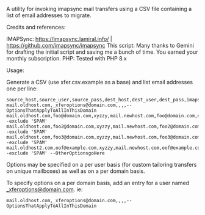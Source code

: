 A utility for invoking imapsync mail transfers using a CSV file containing a
list of email addresses to migrate.

Credits and references:

 IMAPSync: https://imapsync.lamiral.info/ | https://github.com/imapsync/imapsync
 This script: Many thanks to Gemini for drafting the initial script and saving me a bunch of time.  You earned your monthly subscription.
 PHP:  Tested with PHP 8.x

Usage:

Generate a CSV (use xfer.csv.example as a base) and list email addresses one
per line:

```
source_host,source_user,source_pass,dest_host,dest_user,dest_pass,imapsync_options
mail.oldhost.com,_xferoptions@domain.com,,,,--OptionsThatApplyToAllInThisDomain
mail.oldhost.com,foo@domain.com,xyzzy,mail.newhost.com,foo@domain.com,newpassword,--exclude 'SPAM'
mail.oldhost.com,foo2@domain.com,xyzzy,mail.newhost.com,foo2@domain.com,newpassword,--exclude 'SPAM'
mail.oldhost.com,foo3@domain.com,xyzzy,mail.newhost.com,foo3@domain.com,newpassword,--exclude 'SPAM'
mail.oldhost2.com,oof@example.com,xyzzy,mail.newhost.com,oof@example.com,newpassword1233,--exclude 'SPAM' --OtherOptionsgoHere
```


Options may be specified on a per user basis (for custom tailoring transfers
on unique mailboxes) as well as on a per domain basis.  

To specify options on a per domain basis, add an entry for a user named
_xferoptions@domain.com.   ie:

```
mail.oldhost.com,_xferoptions@domain.com,,,,--OptionsThatApplyToAllInThisDomain
```

